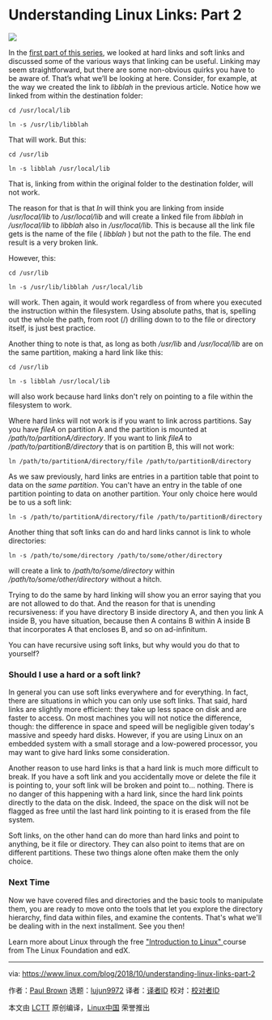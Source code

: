 Understanding Linux Links: Part 2
======

![](https://www.linux.com/sites/lcom/files/styles/rendered_file/public/links-fikri-rasyid-7853.jpg?itok=0jBT_1M2)

In the [first part of this series][1], we looked at hard links and soft links and discussed some of the various ways that linking can be useful. Linking may seem straightforward, but there are some non-obvious quirks you have to be aware of. That’s what we’ll be looking at here. Consider, for example, at the way we created the link to _libblah_ in the previous article. Notice how we linked from within the destination folder:

```
cd /usr/local/lib

ln -s /usr/lib/libblah
```

That will work. But this:

```
cd /usr/lib

ln -s libblah /usr/local/lib
```

That is, linking from within the original folder to the destination folder, will not work.

The reason for that is that _ln_ will think you are linking from inside _/usr/local/lib_ to _/usr/local/lib_ and will create a linked file from _libblah_ in _/usr/local/lib_ to _libblah_ also in _/usr/local/lib_. This is because all the link file gets is the name of the file ( _libblah_ ) but not the path to the file. The end result is a very broken link.

However, this:

```
cd /usr/lib

ln -s /usr/lib/libblah /usr/local/lib
```

will work. Then again, it would work regardless of from where you executed the instruction within the filesystem. Using absolute paths, that is, spelling out the whole the path, from root (/) drilling down to to the file or directory itself, is just best practice.

Another thing to note is that, as long as both _/usr/lib_ and _/usr/local/lib_ are on the same partition, making a hard link like this:

```
cd /usr/lib

ln -s libblah /usr/local/lib
```

will also work because hard links don't rely on pointing to a file within the filesystem to work.

Where hard links will not work is if you want to link across partitions. Say you have _fileA_ on partition A and the partition is mounted at _/path/to/partitionA/directory_. If you want to link _fileA_ to _/path/to/partitionB/directory_ that is on partition B, this will not work:

```
ln /path/to/partitionA/directory/file /path/to/partitionB/directory
```

As we saw previously, hard links are entries in a partition table that point to data on the *same partition*. You can't have an entry in the table of one partition pointing to data on another partition. Your only choice here would be to us a soft link:

```
ln -s /path/to/partitionA/directory/file /path/to/partitionB/directory
```

Another thing that soft links can do and hard links cannot is link to whole directories:

```
ln -s /path/to/some/directory /path/to/some/other/directory
```

will create a link to _/path/to/some/directory_ within _/path/to/some/other/directory_ without a hitch.

Trying to do the same by hard linking will show you an error saying that you are not allowed to do that. And the reason for that is unending recursiveness: if you have directory B inside directory A, and then you link A inside B, you have situation, because then A contains B within A inside B that incorporates A that encloses B, and so on ad-infinitum.

You can have recursive using soft links, but why would you do that to yourself?

### Should I use a hard or a soft link?

In general you can use soft links everywhere and for everything. In fact, there are situations in which you can only use soft links. That said, hard links are slightly more efficient: they take up less space on disk and are faster to access. On most machines you will not notice the difference, though: the difference in space and speed will be negligible given today's massive and speedy hard disks. However, if you are using Linux on an embedded system with a small storage and a low-powered processor, you may want to give hard links some consideration.

Another reason to use hard links is that a hard link is much more difficult to break. If you have a soft link and you accidentally move or delete the file it is pointing to, your soft link will be broken and point to... nothing. There is no danger of this happening with a hard link, since the hard link points directly to the data on the disk. Indeed, the space on the disk will not be flagged as free until the last hard link pointing to it is erased from the file system.

Soft links, on the other hand can do more than hard links and point to anything, be it file or directory. They can also point to items that are on different partitions. These two things alone often make them the only choice.

### Next Time

Now we have covered files and directories and the basic tools to manipulate them, you are ready to move onto the tools that let you explore the directory hierarchy, find data within files, and examine the contents. That's what we'll be dealing with in the next installment. See you then!

Learn more about Linux through the free ["Introduction to Linux" ][2]course from The Linux Foundation and edX.

--------------------------------------------------------------------------------

via: https://www.linux.com/blog/2018/10/understanding-linux-links-part-2

作者：[Paul Brown][a]
选题：[lujun9972][b]
译者：[译者ID](https://github.com/译者ID)
校对：[校对者ID](https://github.com/校对者ID)

本文由 [LCTT](https://github.com/LCTT/TranslateProject) 原创编译，[Linux中国](https://linux.cn/) 荣誉推出

[a]: https://www.linux.com/users/bro66
[b]: https://github.com/lujun9972
[1]: https://www.linux.com/blog/intro-to-linux/2018/10/linux-links-part-1
[2]: https://training.linuxfoundation.org/linux-courses/system-administration-training/introduction-to-linux
